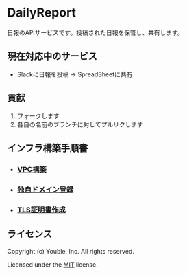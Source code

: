 # DailyReport

日報のAPIサービスです。投稿された日報を保管し、共有します。

## 現在対応中のサービス

* Slackに日報を投稿 → SpreadSheetに共有

## 貢献

1. フォークします
2. 各自の名前のブランチに対してプルリクします  

## インフラ構築手順書  

- ### [VPC構築](/doc/setup-of-VPC.md)

- ### [独自ドメイン登録](/doc/setup-of-Route53.md)

- ### [TLS証明書作成](/doc/setup-of-VPC.md)

## ライセンス

Copyright (c) Youble, Inc. All rights reserved.

Licensed under the [MIT](LICENSE.txt) license.

